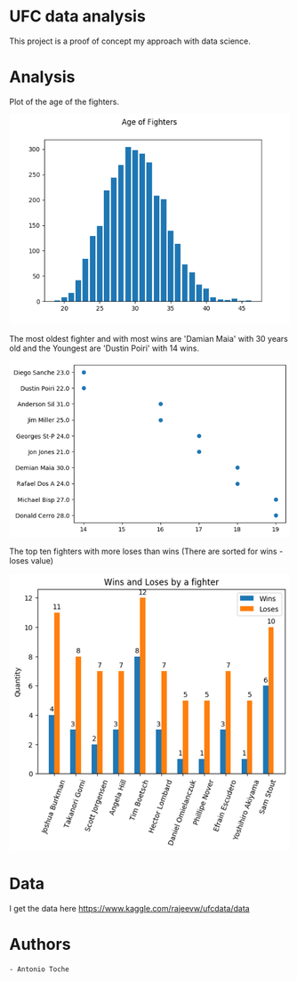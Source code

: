 # UFC data analysis

This project is a proof of concept my approach with data science. 


# Analysis

Plot of the age of the fighters.

![Age media](https://github.com/antoniott15/ufcDataAnalisys/blob/master/plots/ageOfFigthers.png)

The most oldest fighter and with most wins are 'Damian Maia' with 30 years old and the Youngest are 'Dustin Poiri' with 14 wins.

![YoungestOldest](https://github.com/antoniott15/ufcDataAnalisys/blob/master/plots/mostOld.png)

The top ten fighters with more loses than wins (There are sorted for wins - loses value)

![MoreLoses](https://github.com/antoniott15/ufcDataAnalisys/blob/master/plots/losest.png)

# Data 

I get the data here https://www.kaggle.com/rajeevw/ufcdata/data

# Authors
    - Antonio Toche
